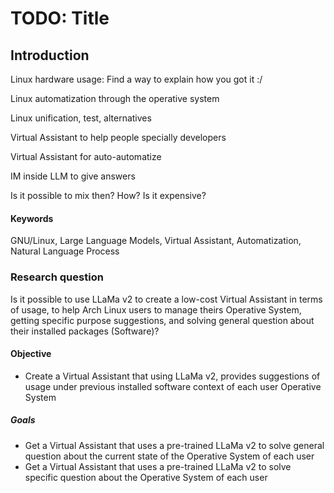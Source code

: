 # TODO: Title

## Introduction

Linux hardware usage: Find a way to explain how you got it :/

Linux automatization through the operative system

Linux unification, test, alternatives

Virtual Assistant to help people specially developers

Virtual Assistant for auto-automatize

IM inside LLM to give answers

Is it possible to mix then? How? Is it expensive?

#### Keywords

GNU/Linux, Large Language Models, Virtual Assistant, Automatization, Natural Language Process

### Research question

Is it possible to use LLaMa v2 to create a low-cost Virtual Assistant in terms of usage,
to help Arch Linux users to manage theirs Operative System, getting specific purpose suggestions,
and solving general question about their installed packages (Software)?

#### Objective

- Create a Virtual Assistant that using LLaMa v2, provides suggestions of usage under previous installed software context of each user Operative System

##### Goals

- Get a Virtual Assistant that uses a pre-trained LLaMa v2 to solve general question about the current state of the Operative System of each user
- Get a Virtual Assistant that uses a pre-trained LLaMa v2 to solve specific question about the Operative System of each user
